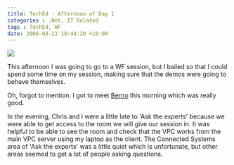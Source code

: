 ```yaml
---
title: TechEd - Afternoon of Day 1
categories : .Net, IT Related
tags : TechEd, WF
date: 2006-08-23 18:44:20 +10:00
---
```


![][0]

This afternoon I was going to go to a WF session, but I bailed so that I could spend some time on my session, making sure that the demos were going to behave themselves.

Oh, forgot to mention. I got to meet [Berno][2] this morning which was really good.

In the evening, Chris and I were a little late to 'Ask the experts' because we were able to get access to the room we will give our session in. It was helpful to be able to see the room and check that the VPC works from the main VPC server using my laptop as the client. The Connected Systems area of 'Ask the experts' was a little quiet which is unfortunate, but other areas seemed to get a lot of people asking questions.

[0]: /files/WindowsLiveWriter/TechEdAfternoonofDay1_CA88/20060825-135955_2.jpg
[1]: /files/WindowsLiveWriter/TechEdAfternoonofDay1_CA88/20060825-135955_thumb.jpg
[2]: http://thespoke.net/blogs/bernard/